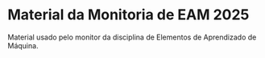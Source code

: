 # Material da Monitoria de EAM 2025

Material usado pelo monitor da disciplina de Elementos de Aprendizado de Máquina.